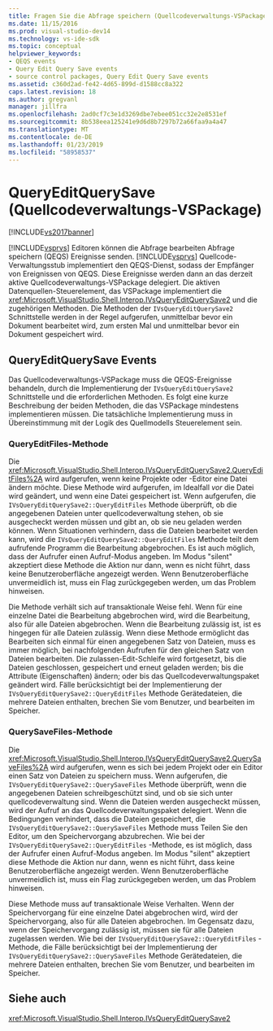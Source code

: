 ```yaml
---
title: Fragen Sie die Abfrage speichern (Quellcodeverwaltungs-VSPackage) bearbeiten | Microsoft-Dokumentation
ms.date: 11/15/2016
ms.prod: visual-studio-dev14
ms.technology: vs-ide-sdk
ms.topic: conceptual
helpviewer_keywords:
- QEQS events
- Query Edit Query Save events
- source control packages, Query Edit Query Save events
ms.assetid: c360d2ad-fe42-4d65-899d-d1588cc8a322
caps.latest.revision: 18
ms.author: gregvanl
manager: jillfra
ms.openlocfilehash: 2ad0cf7c3e1d3269dbe7ebee051cc32e2e8531ef
ms.sourcegitcommit: 8b538eea125241e9d6d8b7297b72a66faa9a4a47
ms.translationtype: MT
ms.contentlocale: de-DE
ms.lasthandoff: 01/23/2019
ms.locfileid: "58958537"
---
```

# <a name="query-edit-query-save-source-control-vspackage"></a>QueryEditQuerySave (Quellcodeverwaltungs-VSPackage)
[!INCLUDE[vs2017banner](../../includes/vs2017banner.md)]

[!INCLUDE[vsprvs](../../includes/vsprvs-md.md)] Editoren können die Abfrage bearbeiten Abfrage speichern (QEQS) Ereignisse senden. [!INCLUDE[vsprvs](../../includes/vsprvs-md.md)] Quellcode-Verwaltungsstub implementiert den QEQS-Dienst, sodass der Empfänger von Ereignissen von QEQS. Diese Ereignisse werden dann an das derzeit aktive Quellcodeverwaltungs-VSPackage delegiert. Die aktiven Datenquellen-Steuerelement, das VSPackage implementiert die <xref:Microsoft.VisualStudio.Shell.Interop.IVsQueryEditQuerySave2> und die zugehörigen Methoden. Die Methoden der `IVsQueryEditQuerySave2` Schnittstelle werden in der Regel aufgerufen, unmittelbar bevor ein Dokument bearbeitet wird, zum ersten Mal und unmittelbar bevor ein Dokument gespeichert wird.  
  
## <a name="queryeditquerysave-events"></a>QueryEditQuerySave Events  
 Das Quellcodeverwaltungs-VSPackage muss die QEQS-Ereignisse behandeln, durch die Implementierung der `IVsQueryEditQuerySave2` Schnittstelle und die erforderlichen Methoden. Es folgt eine kurze Beschreibung der beiden Methoden, die das VSPackage mindestens implementieren müssen. Die tatsächliche Implementierung muss in Übereinstimmung mit der Logik des Quellmodells Steuerelement sein.  
  
### <a name="queryeditfiles-method"></a>QueryEditFiles-Methode  
 Die <xref:Microsoft.VisualStudio.Shell.Interop.IVsQueryEditQuerySave2.QueryEditFiles%2A> wird aufgerufen, wenn keine Projekte oder -Editor eine Datei ändern möchte. Diese Methode wird aufgerufen, im Idealfall *vor* die Datei wird geändert, und wenn eine Datei gespeichert ist. Wenn aufgerufen, die `IVsQueryEditQuerySave2::QueryEditFiles` Methode überprüft, ob die angegebenen Dateien unter quellcodeverwaltung stehen, ob sie ausgecheckt werden müssen und gibt an, ob sie neu geladen werden können. Wenn Situationen verhindern, dass die Dateien bearbeitet werden kann, wird die `IVsQueryEditQuerySave2::QueryEditFiles` Methode teilt dem aufrufende Programm die Bearbeitung abgebrochen. Es ist auch möglich, dass der Aufrufer einen Aufruf-Modus angeben. Im Modus "silent" akzeptiert diese Methode die Aktion nur dann, wenn es nicht führt, dass keine Benutzeroberfläche angezeigt werden. Wenn Benutzeroberfläche unvermeidlich ist, muss ein Flag zurückgegeben werden, um das Problem hinweisen.  
  
 Die Methode verhält sich auf transaktionale Weise fehl. Wenn für eine einzelne Datei die Bearbeitung abgebrochen wird, wird die Bearbeitung, also für alle Dateien abgebrochen. Wenn die Bearbeitung zulässig ist, ist es hingegen für alle Dateien zulässig. Wenn diese Methode ermöglicht das Bearbeiten sich einmal für einen angegebenen Satz von Dateien, muss es immer möglich, bei nachfolgenden Aufrufen für den gleichen Satz von Dateien bearbeiten. Die zulassen-Edit-Schleife wird fortgesetzt, bis die Dateien geschlossen, gespeichert und erneut geladen werden; bis die Attribute (Eigenschaften) ändern; oder bis das Quellcodeverwaltungspaket geändert wird. Fälle berücksichtigt bei der Implementierung der `IVsQueryEditQuerySave2::QueryEditFiles` Methode Gerätedateien, die mehrere Dateien enthalten, brechen Sie vom Benutzer, und bearbeiten im Speicher.  
  
### <a name="querysavefiles-method"></a>QuerySaveFiles-Methode  
 Die <xref:Microsoft.VisualStudio.Shell.Interop.IVsQueryEditQuerySave2.QuerySaveFiles%2A> wird aufgerufen, wenn es sich bei jedem Projekt oder ein Editor einen Satz von Dateien zu speichern muss. Wenn aufgerufen, die `IVsQueryEditQuerySave2::QuerySaveFiles` Methode überprüft, wenn die angegebenen Dateien schreibgeschützt sind, und ob sie sich unter quellcodeverwaltung sind. Wenn die Dateien werden ausgecheckt müssen, wird der Aufruf an das Quellcodeverwaltungspaket delegiert. Wenn die Bedingungen verhindert, dass die Dateien gespeichert, die `IVsQueryEditQuerySave2::QuerySaveFiles` Methode muss Teilen Sie den Editor, um den Speichervorgang abzubrechen. Wie bei der `IVsQueryEditQuerySave2::QueryEditFiles` -Methode, es ist möglich, dass der Aufrufer einen Aufruf-Modus angeben. Im Modus "silent" akzeptiert diese Methode die Aktion nur dann, wenn es nicht führt, dass keine Benutzeroberfläche angezeigt werden. Wenn Benutzeroberfläche unvermeidlich ist, muss ein Flag zurückgegeben werden, um das Problem hinweisen.  
  
 Diese Methode muss auf transaktionale Weise Verhalten. Wenn der Speichervorgang für eine einzelne Datei abgebrochen wird, wird der Speichervorgang, also für alle Dateien abgebrochen. Im Gegensatz dazu, wenn der Speichervorgang zulässig ist, müssen sie für alle Dateien zugelassen werden. Wie bei der `IVsQueryEditQuerySave2::QueryEditFiles` -Methode, die Fälle berücksichtigt bei der Implementierung der `IVsQueryEditQuerySave2::QuerySaveFiles` Methode Gerätedateien, die mehrere Dateien enthalten, brechen Sie vom Benutzer, und bearbeiten im Speicher.  
  
## <a name="see-also"></a>Siehe auch  
 <xref:Microsoft.VisualStudio.Shell.Interop.IVsQueryEditQuerySave2>
